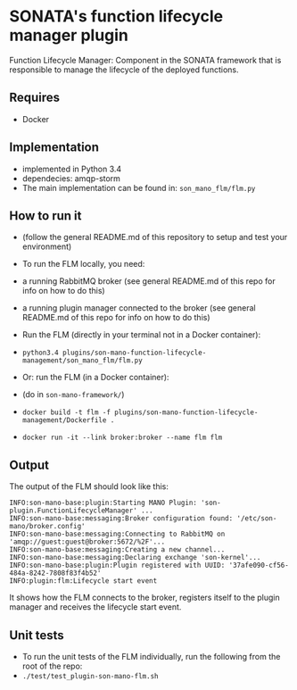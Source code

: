 # SONATA's function lifecycle manager plugin
Function Lifecycle Manager: Component in the SONATA framework that is responsible to manage the lifecycle of the deployed functions.

## Requires
* Docker

## Implementation
* implemented in Python 3.4
* dependecies: amqp-storm
* The main implementation can be found in: `son_mano_flm/flm.py`

## How to run it

* (follow the general README.md of this repository to setup and test your environment)
* To run the FLM locally, you need:
 * a running RabbitMQ broker (see general README.md of this repo for info on how to do this)
 * a running plugin manager connected to the broker (see general README.md of this repo for info on how to do this)
 
* Run the FLM (directly in your terminal not in a Docker container):
 * `python3.4 plugins/son-mano-function-lifecycle-management/son_mano_flm/flm.py`

* Or: run the FLM (in a Docker container):
 * (do in `son-mano-framework/`)
 * `docker build -t flm -f plugins/son-mano-function-lifecycle-management/Dockerfile .`
 * `docker run -it --link broker:broker --name flm flm`
 
## Output
The output of the FLM should look like this:

```
INFO:son-mano-base:plugin:Starting MANO Plugin: 'son-plugin.FunctionLifecycleManager' ...
INFO:son-mano-base:messaging:Broker configuration found: '/etc/son-mano/broker.config'
INFO:son-mano-base:messaging:Connecting to RabbitMQ on 'amqp://guest:guest@broker:5672/%2F'...
INFO:son-mano-base:messaging:Creating a new channel...
INFO:son-mano-base:messaging:Declaring exchange 'son-kernel'...
INFO:son-mano-base:plugin:Plugin registered with UUID: '37afe090-cf56-484a-8242-7808f83f4b52'
INFO:plugin:flm:Lifecycle start event
```

It shows how the FLM connects to the broker, registers itself to the plugin manager and receives the lifecycle start event.

## Unit tests

* To run the unit tests of the FLM individually, run the following from the root of the repo:
 * `./test/test_plugin-son-mano-flm.sh`



